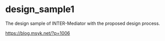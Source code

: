 # design_sample1
The design sample of INTER-Mediator with the proposed design process.

https://blog.msyk.net/?p=1006
